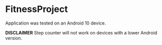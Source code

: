 # FitnessProject

Application was tested on an Android 10 device. 

**DISCLAIMER**
Step counter will not work on devices with a lower Android version.
